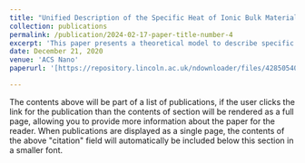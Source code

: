 ```yaml
---
title: "Unified Description of the Specific Heat of Ionic Bulk Materials Containing Nanoparticles"
collection: publications
permalink: /publication/2024-02-17-paper-title-number-4
excerpt: 'This paper presents a theoretical model to describe specific heat variations in ionic nanomaterials with nanoparticles, helping to interpret past controversial results and aiding in the design of materials with improved thermal properties.'
date: December 21, 2020
venue: 'ACS Nano'
paperurl: '[https://repository.lincoln.ac.uk/ndownloader/files/42850540](https://repository.lincoln.ac.uk/ndownloader/files/42850540)'

---
```


The contents above will be part of a list of publications, if the user clicks the link for the publication than the contents of section will be rendered as a full page, allowing you to provide more information about the paper for the reader. When publications are displayed as a single page, the contents of the above "citation" field will automatically be included below this section in a smaller font.
